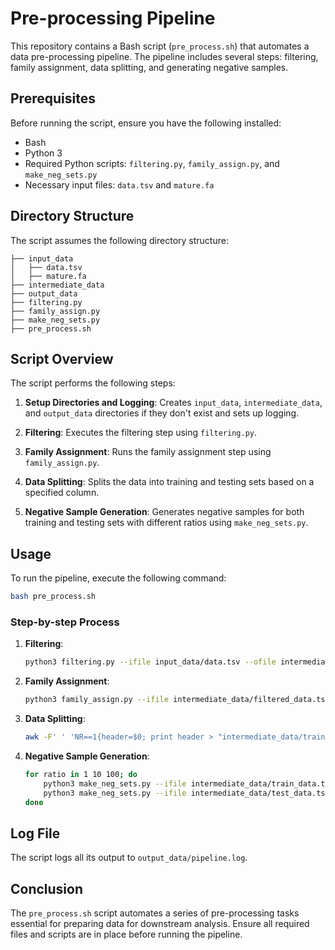 # Pre-processing Pipeline

This repository contains a Bash script (`pre_process.sh`) that automates a data pre-processing pipeline. The pipeline includes several steps: filtering, family assignment, data splitting, and generating negative samples.

## Prerequisites

Before running the script, ensure you have the following installed:

- Bash
- Python 3
- Required Python scripts: `filtering.py`, `family_assign.py`, and `make_neg_sets.py`
- Necessary input files: `data.tsv` and `mature.fa`

## Directory Structure

The script assumes the following directory structure:

```
├── input_data
│   ├── data.tsv
│   ├── mature.fa
├── intermediate_data
├── output_data
├── filtering.py
├── family_assign.py
├── make_neg_sets.py
├── pre_process.sh
```

## Script Overview

The script performs the following steps:

1. **Setup Directories and Logging**: Creates `input_data`, `intermediate_data`, and `output_data` directories if they don't exist and sets up logging.

2. **Filtering**: Executes the filtering step using `filtering.py`.

3. **Family Assignment**: Runs the family assignment step using `family_assign.py`.

4. **Data Splitting**: Splits the data into training and testing sets based on a specified column.

5. **Negative Sample Generation**: Generates negative samples for both training and testing sets with different ratios using `make_neg_sets.py`.

## Usage

To run the pipeline, execute the following command:

```bash
bash pre_process.sh
```

### Step-by-step Process

1. **Filtering**:
    ```bash
    python3 filtering.py --ifile input_data/data.tsv --ofile intermediate_data/filtered_data.tsv
    ```

2. **Family Assignment**:
    ```bash
    python3 family_assign.py --ifile intermediate_data/filtered_data.tsv --mature input_data/mature.fa --ofile intermediate_data/family_assigned_data.tsv
    ```

3. **Data Splitting**:
    ```bash
    awk -F'	' 'NR==1{header=$0; print header > "intermediate_data/train_data.tsv"; print header > "intermediate_data/test_data.tsv"} NR>1{if($5=="False"){print > "intermediate_data/train_data.tsv"} else {print > "intermediate_data/test_data.tsv"}}' intermediate_data/family_assigned_data.tsv
    ```

4. **Negative Sample Generation**:
    ```bash
    for ratio in 1 10 100; do
        python3 make_neg_sets.py --ifile intermediate_data/train_data.tsv --ofile output_data/train_data_with_negatives_$ratio.tsv --neg_ratio $ratio
        python3 make_neg_sets.py --ifile intermediate_data/test_data.tsv --ofile output_data/test_data_with_negatives_$ratio.tsv --neg_ratio $ratio
    done
    ```

## Log File

The script logs all its output to `output_data/pipeline.log`.

## Conclusion

The `pre_process.sh` script automates a series of pre-processing tasks essential for preparing data for downstream analysis. Ensure all required files and scripts are in place before running the pipeline.
